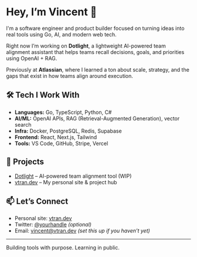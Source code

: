 # Hey, I’m Vincent 👋

I'm a software engineer and product builder focused on turning ideas into real tools using Go, AI, and modern web tech.

Right now I’m working on **Dotlight**, a lightweight AI-powered team alignment assistant that helps teams recall decisions, goals, and priorities using OpenAI + RAG.

Previously at **Atlassian**, where I learned a ton about scale, strategy, and the gaps that exist in how teams align around execution.

## 🛠️ Tech I Work With
- **Languages:** Go, TypeScript, Python, C#
- **AI/ML:** OpenAI APIs, RAG (Retrieval-Augmented Generation), vector search
- **Infra:** Docker, PostgreSQL, Redis, Supabase
- **Frontend:** React, Next.js, Tailwind
- **Tools:** VS Code, GitHub, Stripe, Vercel

## 🚀 Projects
- [Dotlight](https://github.com/vinny-tx/dotlight) – AI-powered team alignment tool (WIP)
- [vtran.dev](https://vtran.dev) – My personal site & project hub

## 📫 Let’s Connect
- Personal site: [vtran.dev](https://vtran.dev)
- Twitter: [@yourhandle](https://twitter.com/yourhandle) *(optional)*
- Email: vincent@vtran.dev *(set this up if you haven’t yet)*

---

Building tools with purpose. Learning in public.
